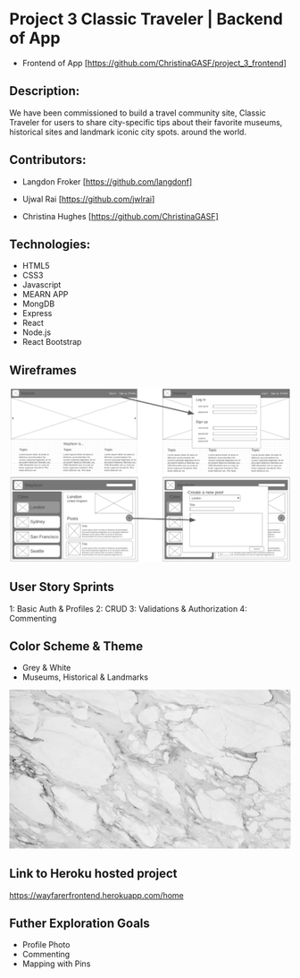 # Project 3 Classic Traveler | Backend of App
- Frontend of App [https://github.com/ChristinaGASF/project_3_frontend]

## Description: 
We have been commissioned to build a travel community site, Classic Traveler for users to share city-specific tips about their favorite museums, historical sites and landmark iconic city spots. around the world.

## Contributors:

- Langdon Froker [https://github.com/langdonf] 

- Ujwal Rai [https://github.com/jwlrai] 
 
- Christina Hughes [https://github.com/ChristinaGASF]

## Technologies:
- HTML5
- CSS3
- Javascript
- MEARN APP
- MongDB
- Express
- React
- Node.js
- React Bootstrap

## Wireframes
<img src=https://github.com/ChristinaGASF/project_3_frontend/blob/master/wayfarer/public/images/wireframes.png>

## User Story Sprints

1: Basic Auth & Profiles
2: CRUD
3: Validations & Authorization
4: Commenting

## Color Scheme & Theme
- Grey & White
- Museums, Historical & Landmarks
<img src=https://github.com/ChristinaGASF/project_3_frontend/blob/master/wayfarer/public/images/marble_2.jpg>

## Link to Heroku hosted project
https://wayfarerfrontend.herokuapp.com/home

## Futher Exploration Goals
- Profile Photo
- Commenting
- Mapping with Pins
